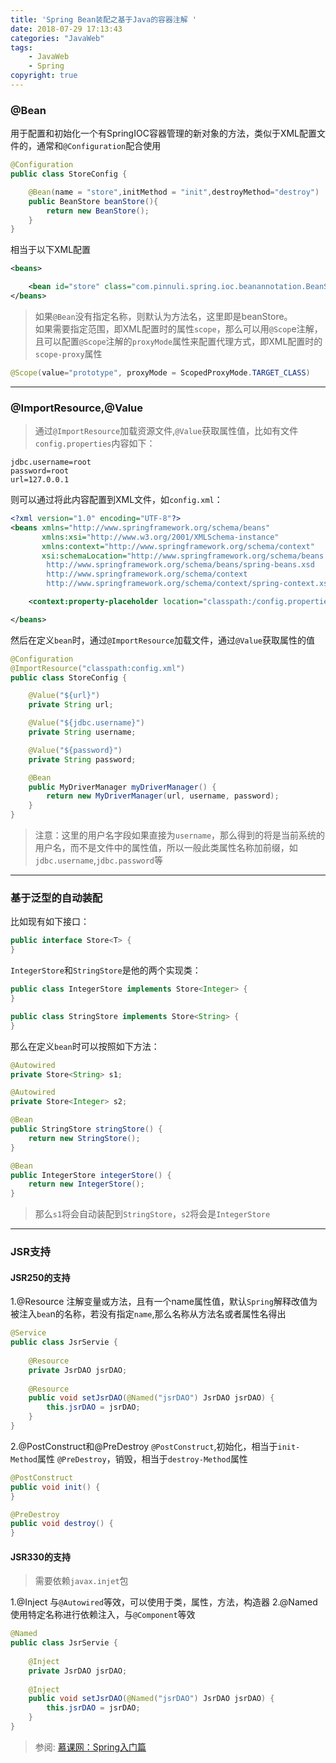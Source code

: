 ```yaml
---
title: 'Spring Bean装配之基于Java的容器注解 '
date: 2018-07-29 17:13:43
categories: "JavaWeb"
tags:
    - JavaWeb
    - Spring
copyright: true
---
```


### @Bean
用于配置和初始化一个有SpringIOC容器管理的新对象的方法，类似于XML配置文件的<bean/>，通常和`@Configuration`配合使用

```java
@Configuration
public class StoreConfig {

    @Bean(name = "store",initMethod = "init",destroyMethod="destroy")
    public BeanStore beanStore(){
        return new BeanStore();
    }
}
```
相当于以下XML配置
```XML
<beans>

    <bean id="store" class="com.pinnuli.spring.ioc.beanannotation.BeanStore" init-method="init" destroy-method="destroy"></bean>
</beans>
```
> 如果`@Bean`没有指定名称，则默认为方法名，这里即是beanStore。</br>
如果需要指定范围，即XML配置时的属性`scope`，那么可以用`@Scop`e注解，且可以配置`@Scope`注解的`proxyMode`属性来配置代理方式，即XML配置时的`scope-proxy`属性

```java
@Scope(value="prototype", proxyMode = ScopedProxyMode.TARGET_CLASS)
```
----
### @ImportResource,@Value
> 通过`@ImportResource`加载资源文件,`@Value`获取属性值，比如有文件`config.properties`内容如下：
```
jdbc.username=root
password=root
url=127.0.0.1
```

则可以通过将此内容配置到XML文件，如`config.xml`：
```XML
<?xml version="1.0" encoding="UTF-8"?>
<beans xmlns="http://www.springframework.org/schema/beans"
       xmlns:xsi="http://www.w3.org/2001/XMLSchema-instance"
       xmlns:context="http://www.springframework.org/schema/context"
       xsi:schemaLocation="http://www.springframework.org/schema/beans
        http://www.springframework.org/schema/beans/spring-beans.xsd
        http://www.springframework.org/schema/context
        http://www.springframework.org/schema/context/spring-context.xsd" >

    <context:property-placeholder location="classpath:/config.properties"/>

</beans>
```

然后在定义`bean`时，通过`@ImportResource`加载文件，通过`@Value`获取属性的值
```java
@Configuration
@ImportResource("classpath:config.xml")
public class StoreConfig {

    @Value("${url}")
    private String url;

    @Value("${jdbc.username}")
    private String username;

    @Value("${password}")
    private String password;

    @Bean
    public MyDriverManager myDriverManager() {
        return new MyDriverManager(url, username, password);
    }
}
```
> 注意：这里的用户名字段如果直接为`username`，那么得到的将是当前系统的用户名，而不是文件中的属性值，所以一般此类属性名称加前缀，如`jdbc.username`,`jdbc.password`等

----
### 基于泛型的自动装配
比如现有如下接口：
```java
public interface Store<T> {
}
```

`IntegerStore`和`StringStore`是他的两个实现类：
```java
public class IntegerStore implements Store<Integer> {
}
```
```java
public class StringStore implements Store<String> {
}
```
那么在定义`bean`时可以按照如下方法：
```java
@Autowired
private Store<String> s1;

@Autowired
private Store<Integer> s2;

@Bean
public StringStore stringStore() {
    return new StringStore();
}

@Bean
public IntegerStore integerStore() {
    return new IntegerStore();
}
```
> 那么`s1`将会自动装配到`StringStore`，`s2`将会是`IntegerStore`

----
### JSR支持
#### JSR250的支持
1.@Resource 
注解变量或方法，且有一个name属性值，默认`Spring`解释改值为被注入`bea`n的名称，若没有指定`name`,那么名称从方法名或者属性名得出
```java
@Service
public class JsrServie {
	
	@Resource
	private JsrDAO jsrDAO;
	
	@Resource
	public void setJsrDAO(@Named("jsrDAO") JsrDAO jsrDAO) {
		this.jsrDAO = jsrDAO;
	}
}
```
2.@PostConstruct和@PreDestroy
`@PostConstruct`,初始化，相当于`init-Method`属性
`@PreDestroy`，销毁，相当于`destroy-Method`属性
```java
@PostConstruct
public void init() {
}

@PreDestroy
public void destroy() {
}
```
#### JSR330的支持
> 需要依赖`javax.injet`包

1.@Inject
与`@Autowired`等效，可以使用于类，属性，方法，构造器
2.@Named
使用特定名称进行依赖注入，与`@Component`等效

```java
@Named
public class JsrServie {
	
	@Inject
	private JsrDAO jsrDAO;
	
	@Inject
	public void setJsrDAO(@Named("jsrDAO") JsrDAO jsrDAO) {
		this.jsrDAO = jsrDAO;
	}
}
```

> 参阅:
  [慕课网：Spring入门篇](https://www.imooc.com/learn/196)